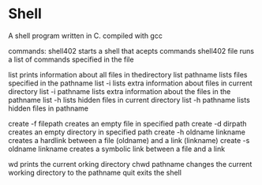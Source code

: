 # Shell
A shell program written in C.
compiled with gcc 

commands:
  shell402
      starts a shell that acepts commands
  shell402 file
      runs a list of commands specified in the file
 
 list
      prints information about all files in thedirectory
  list pathname
      lists files specified in the pathname
  list -i
      lists extra information about files in current directory
  list -i pathname
      lists extra information about the files in the pathname
  list -h
      lists hidden files in current directory
  list -h pathname
      lists hidden files in pathname
      
  create -f filepath
      creates an empty file in specified path
  create -d dirpath
      creates an empty directory in specified path
  create -h oldname linkname
      creates a hardlink between a file (oldname) and a link (linkname)
  create -s oldname linkname
      creates a symbolic link between a file and a link
  
  wd
      prints the current orking directory
  chwd pathname
      changes the current working directory to the pathname
  quit
      exits the shell
      



